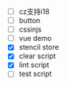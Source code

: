 - [ ] cz支持i18
- [ ] button 
- [ ] cssinjs
- [ ] vue demo
- [x] stencil store
- [x] clear script
- [x] lint script
- [ ] test script